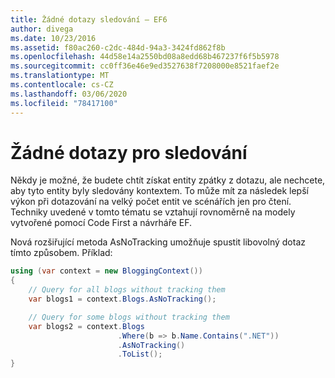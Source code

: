 ```yaml
---
title: Žádné dotazy sledování – EF6
author: divega
ms.date: 10/23/2016
ms.assetid: f80ac260-c2dc-484d-94a3-3424fd862f8b
ms.openlocfilehash: 44d58e14a2550bd08a8edd68b467237f6f5b5978
ms.sourcegitcommit: cc0ff36e46e9ed3527638f7208000e8521faef2e
ms.translationtype: MT
ms.contentlocale: cs-CZ
ms.lasthandoff: 03/06/2020
ms.locfileid: "78417100"
---
```

# <a name="no-tracking-queries"></a>Žádné dotazy pro sledování
Někdy je možné, že budete chtít získat entity zpátky z dotazu, ale nechcete, aby tyto entity byly sledovány kontextem. To může mít za následek lepší výkon při dotazování na velký počet entit ve scénářích jen pro čtení. Techniky uvedené v tomto tématu se vztahují rovnoměrně na modely vytvořené pomocí Code First a návrháře EF.  

Nová rozšiřující metoda AsNoTracking umožňuje spustit libovolný dotaz tímto způsobem. Příklad:  

``` csharp
using (var context = new BloggingContext())
{
    // Query for all blogs without tracking them
    var blogs1 = context.Blogs.AsNoTracking();

    // Query for some blogs without tracking them
    var blogs2 = context.Blogs
                        .Where(b => b.Name.Contains(".NET"))
                        .AsNoTracking()
                        .ToList();
}
```  
